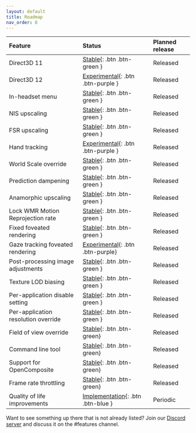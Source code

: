 ```yaml
---
layout: default
title: Roadmap
nav_order: 8
---
```


| Feature                              | Status                                  | Planned release |
|:-------------------------------------|:----------------------------------------|:----------------|
| Direct3D 11                          | [Stable](){: .btn .btn-green }          | Released        |
| Direct3D 12                          | [Experimental](){: .btn .btn-purple }   | Released        |
| In-headset menu                      | [Stable](){: .btn .btn-green }          | Released        |
| NIS upscaling                        | [Stable](){: .btn .btn-green }          | Released        |
| FSR upscaling                        | [Stable](){: .btn .btn-green }          | Released        |
| Hand tracking                        | [Experimental](){: .btn .btn-purple }   | Released        |
| World Scale override                 | [Stable](){: .btn .btn-green }          | Released        |
| Prediction dampening                 | [Stable](){: .btn .btn-green }          | Released        |
| Anamorphic upscaling                 | [Stable](){: .btn .btn-green }          | Released        |
| Lock WMR Motion Reprojection rate    | [Stable](){: .btn .btn-green }          | Released        |
| Fixed foveated rendering             | [Stable](){: .btn .btn-green }          | Released        |
| Gaze tracking foveated rendering     | [Experimental](){: .btn .btn-purple}    | Released        |
| Post-processing image adjustments    | [Stable](){: .btn .btn-green }          | Released        |
| Texture LOD biasing                  | [Stable](){: .btn .btn-green }          | Released        |
| Per-application disable setting      | [Stable](){: .btn .btn-green }          | Released        |
| Per-application resolution override  | [Stable](){: .btn .btn-green }          | Released        |
| Field of view override               | [Stable](){: .btn .btn-green}           | Released        |
| Command line tool                    | [Stable](){: .btn .btn-green}           | Released        |
| Support for OpenComposite            | [Stable](){: .btn .btn-green}           | Released        |
| Frame rate throttling                | [Stable](){: .btn .btn-green}           | Released        |
| Quality of life improvements         | [Implementation](){: .btn .btn-blue }   | Periodic        |

Want to see something up there that is not already listed? Join our [Discord server](https://discord.gg/WXFshwMnke) and discuss it on the #features channel.
